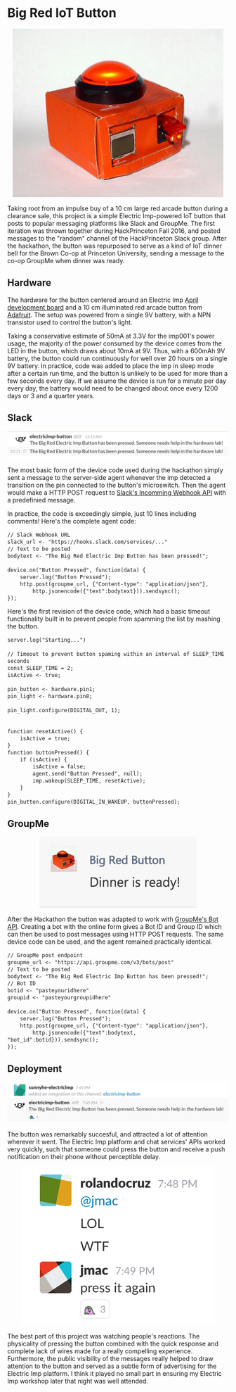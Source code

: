 # Big Red IoT Button

<center><img src='docs/Icon.JPG' width=480px alt='Big Red Button'/></center>

Taking root from an impulse buy of a 10 cm large red arcade button during a clearance sale, this project is a simple Electric Imp-powered IoT button that posts to popular messaging platforms like Slack and GroupMe. The first iteration was thrown together during HackPrinceton Fall 2016, and posted messages to the "random" channel of the HackPrinceton Slack group. After the hackathon, the button was repurposed to serve as a kind of IoT dinner bell for the Brown Co-op at Princeton University, sending a message to the co-op GroupMe when dinner was ready.

## Hardware
The hardware for the button centered around an Electric Imp <a target="_blank" href="https://electricimp.com/docs/hardware/resources/reference-designs/april/"> April development board</a> and a 10 cm illuminated red arcade button from <a target="_blank" href="https://www.adafruit.com/product/1185">Adafruit</a>. The setup was powered from a single 9V battery, with a NPN transistor used to control the button's light. 

Taking a conservative estimate of 50mA at 3.3V for the imp001's power usage, the majority of the power consumed by the device comes from the LED in the button, which draws about 10mA at 9V. Thus, with a 600mAh 9V battery, the button could run continuously for well over 20 hours on a single 9V battery. In practice, code was added to place the imp in sleep mode after a certain run time, and the button is unlikely to be used for more than a few seconds every day. If we assume the device is run for a minute per day every day, the battery would need to be changed about once every 1200 days or 3 and a quarter years. 

## Slack

<center><img src='docs/SlackMessage.png' alt='Slack Message'/></center>

The most basic form of the device code used during the hackathon simply sent a message to the server-side agent whenever the imp detected a transition on the pin connected to the button's microswitch. Then the agent would make a HTTP POST request to <a target="_blank" href="https://api.slack.com/incoming-webhooks">Slack's Incomming Webhook API</a> with a predefinied message.

In practice, the code is exceedingly simple, just 10 lines including comments! Here's the complete agent code:

```squirrel
// Slack Webhook URL
slack_url <- "https://hooks.slack.com/services/..."
// Text to be posted
bodytext <- "The Big Red Electric Imp Button has been pressed!";

device.on("Button Pressed", function(data) {
    server.log("Button Pressed");
    http.post(groupme_url, {"Content-type": "application/json"}, 
        http.jsonencode({"text":bodytext})).sendsync();
});
```

Here's the first revision of the device code, which had a basic timeout functionality built in to prevent people from spamming the list by mashing the button.

```squirrel
server.log("Starting...")

// Timeout to prevent button spaming within an interval of SLEEP_TIME seconds 
const SLEEP_TIME = 2;
isActive <- true;

pin_button <- hardware.pin1;
pin_light <- hardware.pin8;

pin_light.configure(DIGITAL_OUT, 1);


function resetActive() {
    isActive = true;
}
function buttonPressed() {
    if (isActive) {
        isActive = false;
        agent.send("Button Pressed", null);
        imp.wakeup(SLEEP_TIME, resetActive);
    }
}
pin_button.configure(DIGITAL_IN_WAKEUP, buttonPressed);
```

## GroupMe

<center><img src='docs/GroupMeMessage.png' alt='Slack Message'/></center>

After the Hackathon the button was adapted to work with <a target="_blank" href=" https://dev.groupme.com/tutorials/bots">GroupMe's Bot API</a>. Creating a bot with the online form gives a Bot ID and Group ID which can then be used to post messages using HTTP POST requests. The same device code can be used, and the agent remained practically identical.

```squirrel
// GroupMe post endpoint
groupme_url <- "https://api.groupme.com/v3/bots/post"
// Text to be posted
bodytext <- "The Big Red Electric Imp Button has been pressed!";
// Bot ID
botid <- "pasteyouridhere"
groupid <- "pasteyourgroupidhere"

device.on("Button Pressed", function(data) {
    server.log("Button Pressed");
    http.post(groupme_url, {"Content-type": "application/json"}, 
        http.jsonencode({"text":bodytext, "bot_id":botid})).sendsync();
});
```

## Deployment

<center><img src='docs/HackPrincetonDeploy.png' alt='HackPrinceton Deployment'/></center>

The button was remarkably succesful, and attracted a lot of attention wherever it went. The Electric Imp platform and chat services' APIs worked very quickly, such that someone could press the button and receive a push notification on their phone without perceptible delay. 

<center><img src='docs/HackPrincetonReaction.png' alt='HackPrinceton Reactions'/></center>

The best part of this project was watching people's reactions. The physicality of pressing the button combined with the quick response and complete lack of wires made for a really compelling experience. Furthermore, the public visibility of the messages really helped to draw attention to the button and served as a subtle form of advertising for the Electric Imp platform. I think it played no small part in ensuring my Electric Imp workshop later that night was well attended. 
